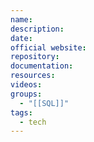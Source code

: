 ```yaml
---
name: 
description: 
date: 
official website: 
repository: 
documentation: 
resources: 
videos: 
groups:
  - "[[SQL]]"
tags:
  - tech
---
```

